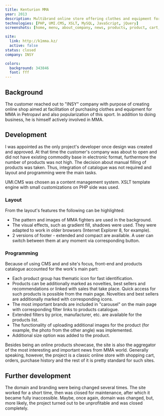```yaml
---
title: Kenturion MMA
year: 2013
description: Multibrand online store offering clothes and equipment for MMA. Has 2 offices in Petropavl and Astana.
technologies: [PHP, UMI.CMS, XSLT, MySQL, JavaScript, jQuery]
screenshots: [home, menu, about_company, news, products, product, cart, order, contacts]

site: 
  link: http://k1mma.kz/
  active: false
status: closed
company: INSY

colors:
  background: 343846
  font: fff
---
```


## Background

The customer reached out to "INSY" company with purpose of creating online shop aimed at facilitation of purchasing 
clothes and equipment for MMA in Petropavl and also popularization of this sport. In addition to doing business, he is
himself actively involved in MMA.

## Development

I was appointed as the only project's developer once design was created and approved. At that time the customer's 
company was about to open and did not have existing commodity base in electronic format, furthermore the number of 
products was not high. The decision about manual filling of products was taken. Thus, integration of catalogue was not 
required and layout and programming were the main tasks.

UMI.CMS was chosen as a content management system. XSLT template engine with small customizations on PHP side was used.

### Layout

From the layout's features the following can be highlighted:

- The pattern and images of MMA fighters are used in the background.
- The visual effects, such as gradient fill, shadows were used. They were adapted to work in older browsers (Internet
Explorer 8, for example).
- 2 versions of footer - extended and compact are available. A user can switch between them at any moment via 
corresponding button.

### Programming

Because of using CMS and and site's focus, front-end and products catalogue accounted for the work's main part:

- Each product group has thematic icon for fast identification.
- Products can be additionally marked as novelties, best sellers and recommendations or linked with sales that take 
place. Quick access for such products is possible from the main page. Novelties and best sellers are additionally marked
with corresponding icons.
- The most important brands are included in "carousel" on the main page with corresponding filter links to products
catalogue.
- Extended filters by price, manufacturer, etc. are available for the products list.
- The functionality of uploading additional images for the product (for example, the photo from the other angle) was 
implemented.
- Additional size option was added to the product.

Besides being an online products showcase, the site is also the aggregator of the most interesting and important news
from MMA world. Generally speaking, however, the project is a classic online store with shopping cart, orders, purchase
history and the rest of it is pretty standard for such sites.

## Further development

The domain and branding were being changed several times. The site worked for a short time, then was closed for
maintenance, after which it became fully inaccessible. Maybe, once again, domain was changed, but, more likely, the 
project turned out to be unprofitable and was closed completely.
